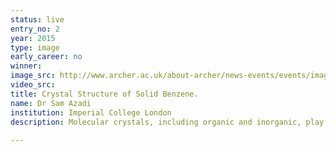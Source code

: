 ```yaml
---
status: live
entry_no: 2
year: 2015
type: image 
early_career: no 
winner: 
image_src: http://www.archer.ac.uk/about-archer/news-events/events/image-comp/gallery-2015/02_Entry_800.jpg
video_src: 
title: Crystal Structure of Solid Benzene.
name: Dr Sam Azadi
institution: Imperial College London
description: Molecular crystals, including organic and inorganic, play vital role in understanding the physics and chemistry of the Earth  and planets. Low-Z molecular systems are among the most abundant in the solar system, as represented by planetary gases and ices.  Their behaviour at high pressures is crucial for modelling the structure, dynamic and evolution of the large planets. More over,  compression of molecular systems provides the opportunity of forming new materials, possibly with novel properties such as high-temperature  superconductivity, disordered and amorphous materials, and superhardness structures. This photograph shows the crystal structure of  solid benzene which is the simplest organic molecular solid. Crystalline benzene phase diagram is a big challenge for theoretical and  computational methods. To distinguish between crystal phases and competing low-energy polymorphs, the lattice energy calculations require very high accuracy. 
  
---
```

